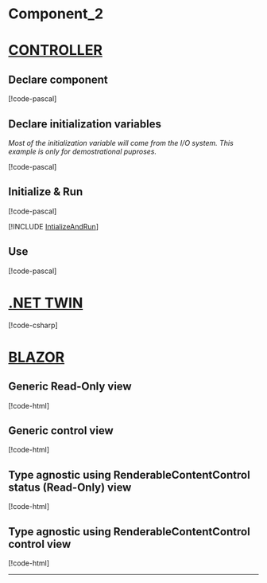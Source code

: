 # Component_2

# [CONTROLLER](#tab/controller)


## Declare component
[!code-pascal[](../app/src/Documentation/Component_2.st?name=ComponentDeclaration)]

## Declare initialization variables

*Most of the initialization variable will come from the I/O system. This example is only for demostrational puproses.*

[!code-pascal[](../app/src/Documentation/Component_2.st?name=InitializationArgumentsDeclaration)]

## Initialize & Run

[!code-pascal[](../app/src/Documentation/Component_2.st?name=Initialization)]

[!INCLUDE [IntializeAndRun](../../../docfx/articles/notes/CYCLIC_UPDATE_NOTICE.md)]

## Use
[!code-pascal[](../app/src/Documentation/Component_2.st?name=Usage)]

# [.NET TWIN](#tab/twin)


[!code-csharp[](../app/ix-blazor/Pages/Component_2.razor?name=WriteTaskDurationToConsole)]


# [BLAZOR](#tab/blazor)

## Generic Read-Only view 

[!code-html[](../app/ix-blazor/Pages/Component_2.razor?name=GenericComponentStatusView)]

## Generic control view 

[!code-html[](../app/ix-blazor/Pages/Component_2.razor?name=GenericComponentCommandView)]

## Type agnostic using RenderableContentControl status (Read-Only) view

[!code-html[](../app/ix-blazor/Pages/Component_2.razor?name=RccComponentStatusView)]


## Type agnostic using RenderableContentControl control view

[!code-html[](../app/ix-blazor/Pages/Component_2.razor?name=RccComponentCommandView)]

---
